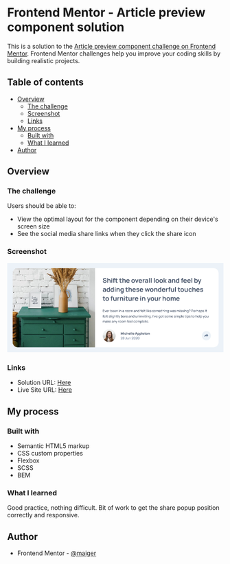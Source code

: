 # Frontend Mentor - Article preview component solution

This is a solution to the [Article preview component challenge on Frontend Mentor](https://www.frontendmentor.io/challenges/article-preview-component-dYBN_pYFT). Frontend Mentor challenges help you improve your coding skills by building realistic projects.

## Table of contents

- [Overview](#overview)
  - [The challenge](#the-challenge)
  - [Screenshot](#screenshot)
  - [Links](#links)
- [My process](#my-process)
  - [Built with](#built-with)
  - [What I learned](#what-i-learned)
- [Author](#author)

## Overview

### The challenge

Users should be able to:

- View the optimal layout for the component depending on their device's screen size
- See the social media share links when they click the share icon

### Screenshot

![](./images/screenshot.png)

### Links

- Solution URL: [Here](https://github.com/maiger/fem-article-preview-component)
- Live Site URL: [Here](https://maiger.github.io/fem-article-preview-component/)

## My process

### Built with

- Semantic HTML5 markup
- CSS custom properties
- Flexbox
- SCSS
- BEM

### What I learned

Good practice, nothing difficult. Bit of work to get the share popup position correctly and responsive.

## Author

- Frontend Mentor - [@maiger](https://www.frontendmentor.io/profile/maiger)
